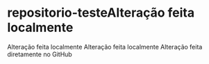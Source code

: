 # repositorio-testeAlteração feita localmente
Alteração feita localmente
Alteração feita localmente
Alteração feita diretamente no GitHub
